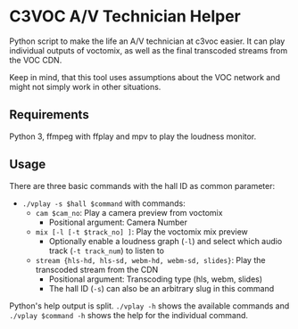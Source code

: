 # C3VOC A/V Technician Helper
Python script to make the life an A/V technician at c3voc easier.
It can play individual outputs of voctomix, as well as the final transcoded streams from the VOC CDN.

Keep in mind, that this tool uses assumptions about the VOC network and might not simply work in other situations.


## Requirements
Python 3, ffmpeg with ffplay and mpv to play the loudness monitor.


## Usage
There are three basic commands with the hall ID as common parameter:
- `./vplay -s $hall $command` with commands:
    - `cam $cam_no`: Play a camera preview from voctomix
        * Positional argument: Camera Number
    - `mix [-l [-t $track_no] ]`: Play the voctomix mix preview
        * Optionally enable a loudness graph (`-l`) and select which audio track (`-t track_num`) to listen to
    - `stream {hls-hd, hls-sd, webm-hd, webm-sd, slides}`: Play the transcoded stream from the CDN
        * Positional argument: Transcoding type (hls, webm, slides)
        * The hall ID (`-s`) can also be an arbitrary slug in this command

Python's help output is split.
`./vplay -h` shows the available commands and `./vplay $command -h` shows the help for the individual command.
